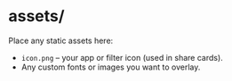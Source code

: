 # assets/

Place any static assets here:

- `icon.png` – your app or filter icon (used in share cards).
- Any custom fonts or images you want to overlay.
